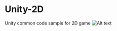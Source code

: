 # Unity-2D
Unity common code sample for 2D game
![Alt text](https://i.imgur.com/m7CflNq.png](https://itviec.com/blog/unity-la-gi/)https://itviec.com/blog/unity-la-gi/)
